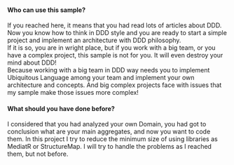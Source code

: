 <h4>Who can use this sample?</h4>
If you reached here, it means that you had read lots of articles about DDD.
Now you know how to think in DDD style and you are ready to start a simple project and implement an architecture with DDD philosophy.</br>
If it is so, you are in wright place, but if you work with a big team, or you have a complex project, this sample is not for you.
It will even destroy your mind about DDD! </br>
Because working with a big team in DDD way needs you to implement Ubiquitous Language among your team and implement your own architecture and concepts.
And big complex projects face with issues that my sample make those issues more complex!</br>

<h4>What should you have done before?</h4>
I considered that you had analyzed your own Domain, you had got to conclusion what are your main aggregates, and now you want to code them. In this project I try to reduce the minimum size of using libraries as MediatR or StructureMap. I will try to handle the problems as I reached them, but not before.
